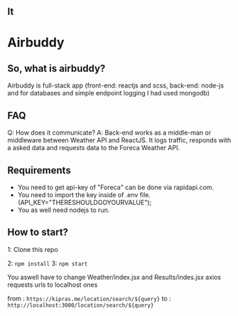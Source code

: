 ## It

# Airbuddy

## So, what is airbuddy?

Airbuddy is full-stack app (front-end: reactjs and scss, back-end: node-js and for databases and simple endpoint logging I had used mongodb)

## FAQ

Q: How does it communicate?
A: Back-end works as a middle-man or middleware between Weather API and ReactJS. It logs traffic, responds with a asked data and requests data to the Foreca Weather API.


## Requirements

 - You need to get api-key of "Foreca" can be done via rapidapi.com.
 - You need to import the key inside of .env file. (API_KEY="THERESHOULDGOYOURVALUE");
 - You as well need nodejs to run.


## How to start?

1: Clone this repo

2:
```npm install```
3:
```npm start```


You aswell have to change Weather/index.jsx and Results/indes.jsx axios requests urls to localhost ones

from :
```https://kipras.me/location/search/${query}```
to :
```http://localhost:3000/location/search/${query}```
